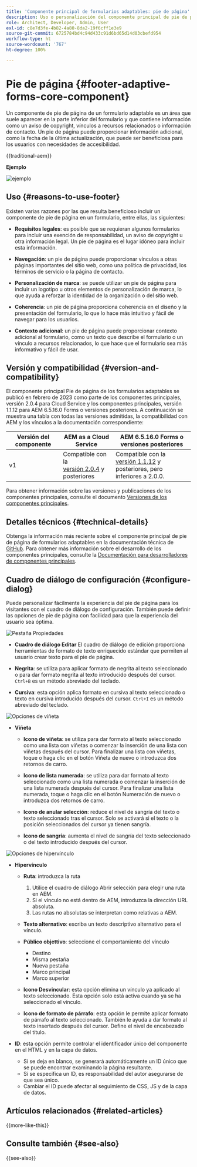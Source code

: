 ```yaml
---
title: 'Componente principal de formularios adaptables: pie de página'
description: Uso o personalización del componente principal de pie de página de formularios adaptables.
role: Architect, Developer, Admin, User
exl-id: c8e7d3fe-4b82-4a80-8da2-19f6cff1e3e9
source-git-commit: 6725784bd4c94d433c91d6bd65d14d03cbefd954
workflow-type: ht
source-wordcount: '767'
ht-degree: 100%

---
```



# Pie de página {#footer-adaptive-forms-core-component}

Un componente de pie de página de un formulario adaptable es un área que suele aparecer en la parte inferior del formulario y que contiene información como un aviso de copyright, vínculos a recursos relacionados o información de contacto. Un pie de página puede proporcionar información adicional, como la fecha de la última actualización, que puede ser beneficiosa para los usuarios con necesidades de accesibilidad.

{{traditional-aem}}

**Ejemplo**

![ejemplo](/help/adaptive-forms/assets/footer.png)

## Uso {#reasons-to-use-footer}

Existen varias razones por las que resulta beneficioso incluir un componente de pie de página en un formulario, entre ellas, las siguientes:

- **Requisitos legales**: es posible que se requieran algunos formularios para incluir una exención de responsabilidad, un aviso de copyright u otra información legal. Un pie de página es el lugar idóneo para incluir esta información.

- **Navegación**: un pie de página puede proporcionar vínculos a otras páginas importantes del sitio web, como una política de privacidad, los términos de servicio o la página de contacto.

- **Personalización de marca**: se puede utilizar un pie de página para incluir un logotipo u otros elementos de personalización de marca, lo que ayuda a reforzar la identidad de la organización o del sitio web.

- **Coherencia**: un pie de página proporciona coherencia en el diseño y la presentación del formulario, lo que lo hace más intuitivo y fácil de navegar para los usuarios.

- **Contexto adicional**: un pie de página puede proporcionar contexto adicional al formulario, como un texto que describe el formulario o un vínculo a recursos relacionados, lo que hace que el formulario sea más informativo y fácil de usar.

## Versión y compatibilidad {#version-and-compatibility}

El componente principal Pie de página de los formularios adaptables se publicó en febrero de 2023 como parte de los componentes principales, versión 2.0.4 para Cloud Service y los componentes principales, versión 1.1.12 para AEM 6.5.16.0 Forms o versiones posteriores. A continuación se muestra una tabla con todas las versiones admitidas, la compatibilidad con AEM y los vínculos a la documentación correspondiente:

| Versión del componente | AEM as a Cloud Service | AEM 6.5.16.0 Forms o versiones posteriores |
|---|---|---|
| v1 | Compatible con la <br>[versión 2.0.4](/help/adaptive-forms/version.md) y posteriores | Compatible con la<br>[versión 1.1.12](/help/adaptive-forms/version.md) y posteriores, pero inferiores a 2.0.0. |

Para obtener información sobre las versiones y publicaciones de los componentes principales, consulte el documento [Versiones de los componentes principales](/help/adaptive-forms/version.md).

<!-- ## Sample Component Output {#sample-component-output}

To experience the Accordion Component as well as see examples of its configuration options as well as HTML and JSON output, visit the [Component Library](https://adobe.com/go/aem_cmp_library_accordion). -->

## Detalles técnicos {#technical-details}

Obtenga la información más reciente sobre el componente principal de pie de página de formularios adaptables en la documentación técnica de [GitHub](https://github.com/adobe/aem-core-forms-components/tree/master/ui.af.apps/src/main/content/jcr_root/apps/core/fd/components/form/footer/v1/footer). Para obtener más información sobre el desarrollo de los componentes principales, consulte la [Documentación para desarrolladores de componentes principales](/help/developing/overview.md).


## Cuadro de diálogo de configuración {#configure-dialog}

Puede personalizar fácilmente la experiencia del pie de página para los visitantes con el cuadro de diálogo de configuración. También puede definir las opciones de pie de página con facilidad para que la experiencia del usuario sea óptima.

![Pestaña Propiedades](/help/adaptive-forms/assets/footer_propertiestab.png)

- **Cuadro de diálogo Editar**
El cuadro de diálogo de edición proporciona herramientas de formato de texto enriquecido estándar que permiten al usuario crear texto para el pie de página.

- **Negrita**: se utiliza para aplicar formato de negrita al texto seleccionado o para dar formato negrita al texto introducido después del cursor. `Ctrl+B` es un método abreviado del teclado.

- **Cursiva**: esta opción aplica formato en cursiva al texto seleccionado o texto en cursiva introducido después del cursor. `Ctrl+I` es un método abreviado del teclado.

![Opciones de viñeta](/help/adaptive-forms/assets/footer_bullet.png)


- **Viñeta**

   - **Icono de viñeta**: se utiliza para dar formato al texto seleccionado como una lista con viñetas o comenzar la inserción de una lista con viñetas después del cursor. Para finalizar una lista con viñetas, toque o haga clic en el botón Viñeta de nuevo o introduzca dos retornos de carro.

   - **Icono de lista numerada**: se utiliza para dar formato al texto seleccionado como una lista numerada o comenzar la inserción de una lista numerada después del cursor. Para finalizar una lista numerada, toque o haga clic en el botón Numeración de nuevo o introduzca dos retornos de carro.

   - **Icono de anular selección**: reduce el nivel de sangría del texto o texto seleccionado tras el cursor. Solo se activará si el texto o la posición seleccionados del cursor ya tienen sangría.

   - **Icono de sangría**: aumenta el nivel de sangría del texto seleccionado o del texto introducido después del cursor.

![Opciones de hipervínculo](/help/adaptive-forms/assets/footer_link.png)

- **Hipervínculo**

   - **Ruta**: introduzca la ruta
      1. Utilice el cuadro de diálogo Abrir selección para elegir una ruta en AEM.
      1. Si el vínculo no está dentro de AEM, introduzca la dirección URL absoluta.
      1. Las rutas no absolutas se interpretan como relativas a AEM.

   - **Texto alternativo**: escriba un texto descriptivo alternativo para el vínculo.

   - **Público objettivo**: seleccione el comportamiento del vínculo
      - Destino
      - Misma pestaña
      - Nueva pestaña
      - Marco principal
      - Marco superior

   - **Icono Desvincular**: esta opción elimina un vínculo ya aplicado al texto seleccionado. Esta opción solo está activa cuando ya se ha seleccionado el vínculo.

   - **Icono de formato de párrafo**: esta opción le permite aplicar formato de párrafo al texto seleccionado. También le ayuda a dar formato al texto insertado después del cursor. Define el nivel de encabezado del título.

- **ID**: esta opción permite controlar el identificador único del componente en el HTML y en la capa de datos.

   - Si se deja en blanco, se generará automáticamente un ID único que se puede encontrar examinando la página resultante.
   - Si se especifica un ID, es responsabilidad del autor asegurarse de que sea único.
   - Cambiar el ID puede afectar al seguimiento de CSS, JS y de la capa de datos.

<!--

## Related article {#related-article}

* [Create a standalone Adaptive Form](https://experienceleague.adobe.com/docs/experience-manager-cloud-service/content/forms/adaptive-forms-authoring/authoring-adaptive-forms-core-components/create-an-adaptive-form-on-forms-cs/creating-adaptive-form-core-components.html)

-->

## Artículos relacionados {#related-articles}

{{more-like-this}}

## Consulte también {#see-also}

{{see-also}}
